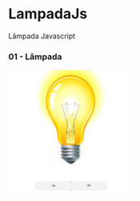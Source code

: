 # LampadaJs
 Lâmpada Javascript 
 <h3>01 - Lâmpada</h3>
 <a href="https://wictorluciano.github.io/LampadaJs/"><img src="./img/lamp.git.png" width="250px"></a>
